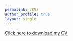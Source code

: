 ```yaml
---
permalink: /CV/
author_profile: true
layout: single
---
```


[Click here to download my CV](../assets/CV_IliMa_2024.pdf)

<object data="../assets/CV_IliMa_2022.pdf" type="application/pdf" width="700px" height="700px">
    <embed src="../assets/CV_IliMa_2022.pdf">
    </embed>
</object>

